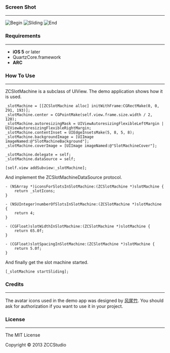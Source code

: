### Screen Shot
---
![Begin](http://iamzcc.github.com/ZCSlotMachine/images/README/Slot1.jpg)
![Sliding](http://iamzcc.github.com/ZCSlotMachine/images/README/Slot2.jpg)
![End](http://iamzcc.github.com/ZCSlotMachine/images/README/Slot3.jpg)

### Requirements
---
* **iOS 5** or later
* QuartzCore.framework
* **ARC**

### How To Use
---

ZCSlotMachine is a subclass of UIView. The demo application shows how it is used.

```
_slotMachine = [[ZCSlotMachine alloc] initWithFrame:CGRectMake(0, 0, 291, 193)];
_slotMachine.center = CGPointMake(self.view.frame.size.width / 2, 120);
_slotMachine.autoresizingMask = UIViewAutoresizingFlexibleLeftMargin | UIViewAutoresizingFlexibleRightMargin;
_slotMachine.contentInset = UIEdgeInsetsMake(5, 8, 5, 8);
_slotMachine.backgroundImage = [UIImage imageNamed:@"SlotMachineBackground"];
_slotMachine.coverImage = [UIImage imageNamed:@"SlotMachineCover"];
    
_slotMachine.delegate = self;
_slotMachine.dataSource = self;
    
[self.view addSubview:_slotMachine];
```

And implement the ZCSlotMachineDataSource protocol.

```
- (NSArray *)iconsForSlotsInSlotMachine:(ZCSlotMachine *)slotMachine {
    return _slotIcons;
}

- (NSUInteger)numberOfSlotsInSlotMachine:(ZCSlotMachine *)slotMachine {
    return 4;
}

- (CGFloat)slotWidthInSlotMachine:(ZCSlotMachine *)slotMachine {
    return 65.0f;
}

- (CGFloat)slotSpacingInSlotMachine:(ZCSlotMachine *)slotMachine {
    return 5.0f;
}
```

And finally get the slot machine started.

```
[_slotMachine startSliding];
```

### Credits
---
The avatar icons used in the demo app was designed by [风尾竹](http://www.booui.com). You should ask for authorization if you want to use it in your project. 

### License
---

The MIT License

Copyright © 2013 ZCCStudio
